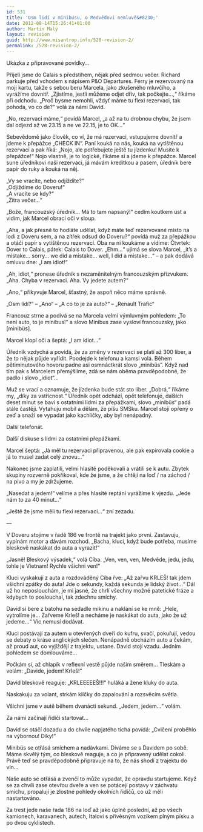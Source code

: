 ```yaml
---
id: 531
title: 'Osm lidí v minibusu, o Medvědovi nemluvě&#8230;'
date: 2012-08-14T15:26:41+01:00
author: Martin Malý
layout: revision
guid: http://www.misantrop.info/528-revision-2/
permalink: /528-revision-2/
---
```

Ukázka z připravované povídky&#8230;

<!--more-->

Přijeli jsme do Calais s předstihem, nějak před sedmou večer. Richard parkuje před vchodem s nápisem P&O Departures. Ferry je rezervovaný na moji kartu, takže s sebou beru Marcela, jako zkušeného mluvčího, a vyrážíme dovnitř. &#8222;Zjistíme, jestli můžeme odjet dřív, tak počkejte&#8230;,&#8220; říkáme při odchodu. &#8222;Proč bysme nemohli, vždyť máme tu flexi rezervaci, tak pohoda, vo co de?&#8220; volá za námi David.

&#8222;No, rezervaci máme,&#8220; povídá Marcel, &#8222;a až na tu drobnou chybu, že jsem dal odjezd až ve 23.15 a ne ve 22.15, je to OK&#8230;&#8220;

Sebevědomě jako člověk, co ví, že má rezervaci, vstupujeme dovnitř a jdeme k přepážce &#8222;CHECK IN&#8220;. Paní kouká na nás, kouká na vytištěnou rezervaci a pak říká: &#8222;Nojo, ale potřebujete ještě tu jízdenku! Musíte k přepážce!&#8220; Nojo vlastně, je to logické, říkáme si a jdeme k přepážce. Marcel sune úředníkovi naši rezervaci, já mávám kreditkou a pasem, úředník bere papír do ruky a kouká na něj.

&#8222;Vy se vracíte, nebo odjíždíte?&#8220;  
&#8222;Odjíždíme do Doveru!&#8220;  
&#8222;A vracíte se kdy?&#8220;  
&#8222;Zítra večer&#8230;&#8220;

&#8222;Bože, francouzský úředník&#8230; Má to tam napsaný!&#8220; cedím koutkem úst a vidím, jak Marcel obrací oči v sloup.

&#8222;Aha, a jak přesně to hodláte udělat, když máte teď rezervované místo na lodi z Doveru sem, a na zítřek odsud do Doveru?&#8220; povídá muž za přepážkou a otáčí papír s vytištěnou rezervací. Oba na ni koukáme a vidíme: Čtvrtek: Dover to Calais, pátek: Calais to Dover. &#8222;Ehm&#8230;&#8220; ujímá se slova Marcel, &#8222;it&#8217;s a mistake&#8230; sorry&#8230; we did a mistake&#8230; well, I did a mistake&#8230;&#8220; &#8211; a pak dodává omluvu dne: &#8222;I am idiot!&#8220;

&#8222;Ah, idiot,&#8220; pronese úředník s nezaměnitelným francouzským přízvukem. &#8222;Aha. Chyba v rezervaci. Aha. Vy jedete autem?&#8220;

&#8222;Ano,&#8220; přikyvuje Marcel, šťastný, že aspoň něco máme správně.

&#8222;Osm lidí?&#8220; &#8211; &#8222;Ano&#8220; &#8211; &#8222;A co to je za auto?&#8220; &#8211; &#8222;Renault Trafic&#8220;

Francouz strne a podívá se na Marcela velmi výmluvným pohledem: &#8222;To není auto, to je minibus!&#8220; a slovo Minibus zase vysloví francouzsky, jako [minibüs].

Marcel klopí oči a šeptá: &#8222;I am idiot&#8230;&#8220;

Úředník vzdychá a povídá, že za změny v rezervaci se platí až 300 liber, a že to nějak půjde vyřídit. Poodejde k telefonu a kamsi volá. Během pětiminutového hovoru padne asi osmnáctkrát slovo &#8222;minibüs&#8220;. Když nad tím pak s Marcelem přemýšlíme, zdá se nám oběma pravděpodobné, že padlo i slovo &#8222;idiot&#8220;&#8230;

Muž se vrací a oznamuje, že jízdenka bude stát sto liber. &#8222;Dobrá,&#8220; říkáme my, &#8222;díky za vstřícnost.&#8220; Úředník opět odchází, opět telefonuje, dalších deset minut se baví s ostatními lidmi za přepážkami, slovo &#8222;minibüs&#8220; padá stále častěji. Vytahuju mobil a dělám, že píšu SMSku. Marcel stojí opřený o zeď a snaží se vypadat jako kachličky, aby byl nenápadný.

Další telefonát.

Další diskuse s lidmi za ostatními přepážkami.

Marcel šeptá: &#8222;Já měl tu rezervaci připravenou, ale pak expirovala cookie a já to musel zadat celý znovu&#8230;&#8220;

Nakonec jsme zaplatili, velmi hlasitě poděkovali a vrátili se k autu. Zbytek skupiny rozverně pokřikoval, kde že jsme, a že chtějí na loď / na záchod / na pivo a my je zdržujeme.

&#8222;Nasedat a jedem!&#8220; velíme a přes hlasité reptání vyrážíme k vjezdu. &#8222;Jede nám to za 40 minut&#8230;&#8220;

&#8222;Ještě že jsme měli tu flexi rezervaci&#8230;&#8220; zní zezadu.

&#8212;

V Doveru stojíme v řadě 186 ve frontě na trajekt jako první. Zastavuju, vypínám motor a dávám rozchod. &#8222;Bacha, kluci, když bude potřeba, musíme bleskově naskákat do auta a vyrazit!&#8220;

&#8222;Jasně! Bleskový výsadek,&#8220; volá Cíba. &#8222;Ven, ven, ven, Medvěde, jedu, jedu, tohle je Vietnam! Rychle všichni ven!&#8220;

Kluci vyskakují z auta a rozdováděný Cíba řve: &#8222;Až zařvu KRLEŠ! tak jdem všichni zpátky do auta! Jde o sekundy, každá sekunda je lidský život&#8230;&#8220; Dál už ho neposlouchám, je mi jasné, že chrlí všechny možné patetické fráze a kdybych to poslouchal, tak zdechnu smíchy.

David si bere z batohu na sedadle mikinu a naklání se ke mně: &#8222;Hele, vytrolíme je&#8230; Zařveme Krleš! a necháme je naskákat do auta, jako že už jedeme&#8230;&#8220; Víc nemusí dodávat.

Kluci postávají za autem u otevřených dveří do kufru, svačí, pokuřují, vedou se debaty o kráse anglických slečen. Nenápadně obcházím auto a čekám, až proud aut, co vyjíždějí z trajektu, ustane. David stojí vzadu. Jedním pohledem se domlouváme&#8230;

Počkám si, až chlapík v reflexní vestě půjde naším směrem&#8230; Tleskám a volám: &#8222;Davide, jedem! Krleš!&#8220;

David bleskově reaguje: &#8222;KRLEEEEEŠ!!!&#8220; huláká a žene kluky do auta.

Naskakuju za volant, strkám klíčky do zapalování a rozsvěcím světla.

Všichni jsme v autě během dvanácti sekund. &#8222;Jedem, jedem&#8230;&#8220; volám.

Za námi začínají řidiči startovat&#8230;

David se otáčí dozadu a do chvíle napjatého ticha povídá: &#8222;Cvičení proběhlo na výbornou! Díky!&#8220;

Minibüs se otřásá smíchem a nadávkami. Díváme se s Davidem po sobě. Máme skvělý tým, co bleskově reaguje, a co je připravený udělat cokoli. Právě teď se pravděpodobně připravuje na to, že nás shodí z trajektu do vln&#8230;

Naše auto se otřásá a zvenčí to může vypadat, že opravdu startujeme. Když se za chvíli zase otevřou dveře a ven se potácejí postavy v záchvatu smíchu, propalují je zlostné pohledy okolních řidičů, co už měli nastartováno.

Za trest jede naše řada 186 na loď až jako úplně poslední, až po všech kamionech, karavanech, autech, Italovi s přívěsným vozíkem plným písku a po dvou cyklistech.